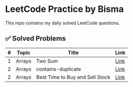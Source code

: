 # LeetCode Practice by Bisma

This repo contains my daily solved LeetCode questions.

## ✅ Solved Problems

| #  | Topic   | Title | Link |
|----|---------|-------|------|
| 1  | Arrays  | Two Sum | [Link](https://leetcode.com/problems/two-sum/) |
| 2  | Arrays  | contains-duplicate| [Link](https://leetcode.com/problems/contains-duplicate/description/)|
| 2  | Arrays  | Best Time to Buy and Sell Stock| [Link](https://leetcode.com/problems/best-time-to-buy-and-sell-stock/description/)|
